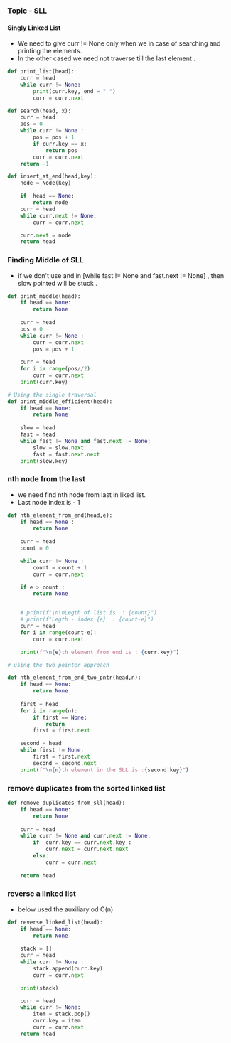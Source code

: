 ### Topic - SLL 

#### Singly Linked List
- We need to give curr != None only when we in case of searching and printing the elements.
- In the other cased we need not traverse till the last element .


```python
def print_list(head):
    curr = head
    while curr != None:
        print(curr.key, end = " ")
        curr = curr.next

def search(head, x):
    curr = head 
    pos = 0
    while curr != None :
        pos = pos + 1
        if curr.key == x:
            return pos
        curr = curr.next
    return -1 

def insert_at_end(head,key):
    node = Node(key)

    if  head == None:
        return node
    curr = head
    while curr.next != None:
        curr = curr.next

    curr.next = node
    return head
```

### Finding Middle of SLL
- if we don't use and in [while fast != None and fast.next != None] , then slow pointed will be stuck .
```python
def print_middle(head):
    if head == None:
        return None 
    
    curr = head
    pos = 0
    while curr != None :
        curr = curr.next
        pos = pos + 1
    
    curr = head
    for i in range(pos//2):
        curr = curr.next
    print(curr.key)

# Using the single traversal
def print_middle_efficient(head):
    if head == None:
        return None 
    
    slow = head
    fast = head
    while fast != None and fast.next != None:
        slow = slow.next
        fast = fast.next.next 
    print(slow.key)
```

### nth node from the last 
- we need find nth node from last in liked list.
- Last node index is - 1

```python
def nth_element_from_end(head,e):
    if head == None :
        return None
    
    curr = head
    count = 0

    while curr != None :
        count = count + 1 
        curr = curr.next 

    if e > count :
        return None


    # print(f"\n\nLegth of list is  : {count}")
    # print(f"Legth - index {e}  : {count-e}")
    curr = head 
    for i in range(count-e):
        curr = curr.next

    print(f"\n{e}th element from end is : {curr.key}")

# using the two pointer approach

def nth_element_from_end_two_pntr(head,n):
    if head == None:
        return None
    
    first = head 
    for i in range(n):
        if first == None:
            return
        first = first.next

    second = head
    while first != None:
        first = first.next
        second = second.next 
    print(f"\n{n}th element in the SLL is :{second.key}")
```

### remove duplicates from the sorted linked list 

```python
def remove_duplicates_from_sll(head):
    if head == None:
        return None
    
    curr = head 
    while curr != None and curr.next != None:
        if  curr.key == curr.next.key :
            curr.next = curr.next.next
        else:
            curr = curr.next 
    
    return head
```

### reverse a linked list
*  below used the auxiliary od O(n)
```python
def reverse_linked_list(head):
    if head == None:
        return None
    
    stack = []
    curr = head
    while curr != None :
        stack.append(curr.key)
        curr = curr.next

    print(stack)

    curr = head
    while curr != None:
        item = stack.pop()
        curr.key = item
        curr = curr.next
    return head
```